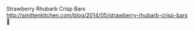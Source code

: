 Strawberry Rhubarb Crisp Bars	http://smittenkitchen.com/blog/2014/05/strawberry-rhubarb-crisp-bars	
਍